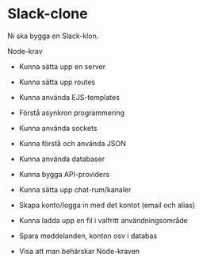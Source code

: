# Slack-clone
Ni ska bygga en Slack-klon.

Node-krav
- Kunna sätta upp en server
- Kunna sätta upp routes
- Kunna använda EJS-templates
- Förstå asynkron programmering
- Kunna använda sockets
- Kunna förstå och använda JSON
- Kunna använda databaser
- Kunna bygga API-providers

- Kunna sätta upp chat-rum/kanaler
- Skapa konto/logga in med det kontot (email och alias)
- Kunna ladda upp en fil i valfritt användningsområde
- Spara meddelanden, konton osv i databas
- Visa att man behärskar Node-kraven
